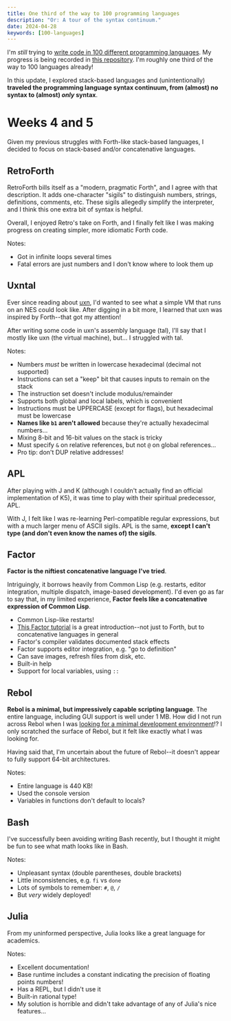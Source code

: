 ```yaml
---
title: One third of the way to 100 programming languages
description: "Or: A tour of the syntax continuum."
date: 2024-04-28
keywords: [100-languages]
---
```

I'm *still* trying to [write code in 100 different programming languages](100-languages.md). My progress is being recorded in [this repository](https://github.com/jaredkrinke/100-languages). I'm roughly one third of the way to 100 languages already!

In this update, I explored stack-based languages and (unintentionally) **traveled the programming language syntax continuum, from (almost) no syntax to (almost) *only* syntax**.

# Weeks 4 and 5
Given my previous struggles with Forth-like stack-based languages, I decided to focus on stack-based and/or concatenative languages.

## RetroForth
RetroForth bills itself as a "modern, pragmatic Forth", and I agree with that description. It adds one-character "sigils" to distinguish numbers, strings, definitions, comments, etc. These sigils allegedly simplify the interpreter, and I think this one extra bit of syntax is helpful.

Overall, I enjoyed Retro's take on Forth, and I finally felt like I was making progress on creating simpler, more idiomatic Forth code.

Notes:

* Got in infinite loops several times
* Fatal errors are just numbers and I don't know where to look them up

## Uxntal
Ever since reading about [uxn](https://100r.co/site/uxn.html), I'd wanted to see what a simple VM that runs on an NES could look like. After digging in a bit more, I learned that uxn was inspired by Forth--that got my attention!

After writing some code in uxn's assembly language (tal), I'll say that I mostly like uxn (the virtual machine), but... I struggled with tal.

Notes:

* Numbers *must* be written in lowercase hexadecimal (decimal not supported)
* Instructions can set a "keep" bit that causes inputs to remain on the stack
* The instruction set doesn't include modulus/remainder
* Supports both global and local labels, which is convenient
* Instructions must be UPPERCASE (except for flags), but hexadecimal must be lowercase
* **Names like `b1` aren't allowed** because they're actually hexadecimal numbers...
* Mixing 8-bit and 16-bit values on the stack is tricky
* Must specify `&` on relative references, but not `@` on global references...
* Pro tip: don't DUP relative addresses!

## APL
After playing with J and K (although I couldn't actually find an official implementation of K5), it was time to play with their spiritual predecessor, APL.

With J, I felt like I was re-learning Perl-compatible regular expressions, but with a much larger menu of ASCII sigils. APL is the same, **except I can't type (and don't even know the names of) the sigils**.

## Factor
**Factor is the niftiest concatenative language I've tried**.

Intriguingly, it borrows heavily from Common Lisp (e.g. restarts, editor integration, multiple dispatch, image-based development). I'd even go as far to say that, in my limited experience, **Factor feels like a concatenative expression of Common Lisp**.

* Common Lisp-like restarts!
* [This Factor tutorial](https://andreaferretti.github.io/factor-tutorial/) is a great introduction--not just to Forth, but to concatenative languages in general
* Factor's compiler validates documented stack effects
* Factor supports editor integration, e.g. "go to definition"
* Can save images, refresh files from disk, etc.
* Built-in help
* Support for local variables, using `::`

## Rebol
**Rebol is a minimal, but impressively capable scripting language**. The entire language, including GUI support is well under 1 MB. How did I not run across Rebol when I was [looking for a minimal development environment](minimal-dev-env-5.md)!? I only scratched the surface of Rebol, but it felt like exactly what I was looking for.

Having said that, I'm uncertain about the future of Rebol--it doesn't appear to fully support 64-bit architectures.

Notes:

* Entire language is 440 KB!
* Used the console version
* Variables in functions don't default to locals?

## Bash
I've successfully been avoiding writing Bash recently, but I thought it might be fun to see what math looks like in Bash.

Notes:

* Unpleasant syntax (double parentheses, double brackets)
* Little inconsistencies, e.g. `fi` vs `done`
* Lots of symbols to remember: `#`, `@`, `/`
* But *very* widely deployed!

## Julia
From my uninformed perspective, Julia looks like a great language for academics.

Notes:

* Excellent documentation!
* Base runtime includes a constant indicating the precision of floating points numbers!
* Has a REPL, but I didn't use it
* Built-in rational type!
* My solution is horrible and didn't take advantage of any of Julia's nice features...
